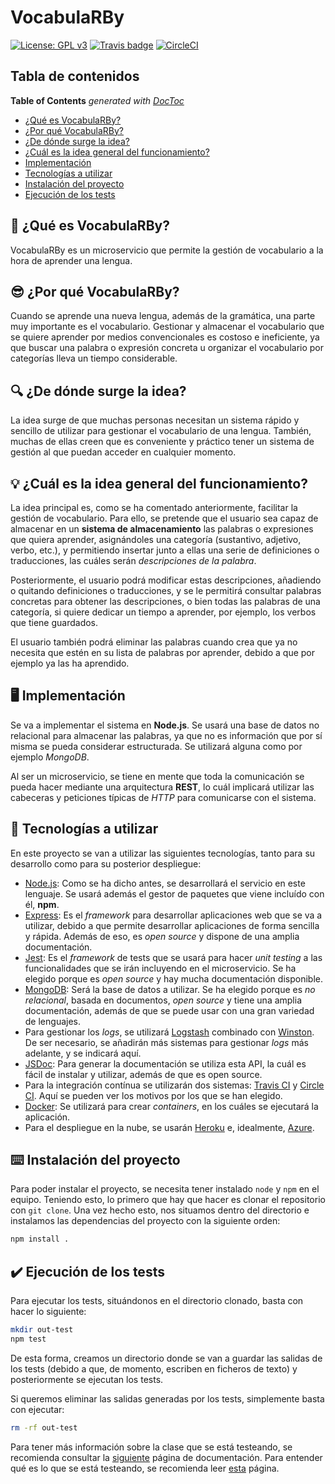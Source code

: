 # VocabulaRBy

[![License: GPL v3](https://img.shields.io/badge/License-GPLv3-blue.svg)](https://www.gnu.org/licenses/gpl-3.0) [![Travis badge](https://travis-ci.org/Vol0kin/VocabulaRBy.svg?branch=master)](https://travis-ci.org/Vol0kin/VocabulaRBy) [![CircleCI](https://circleci.com/gh/Vol0kin/VocabulaRBy.svg?style=svg)](https://circleci.com/gh/Vol0kin/VocabulaRBy)

## Tabla de contenidos

<!-- START doctoc generated TOC please keep comment here to allow auto update -->
<!-- DON'T EDIT THIS SECTION, INSTEAD RE-RUN doctoc TO UPDATE -->
**Table of Contents**  *generated with [DocToc](https://github.com/thlorenz/doctoc)*

- [¿Qué es VocabulaRBy?](#thinking-%C2%BFqu%C3%A9-es-vocabularby)
- [¿Por qué VocabulaRBy?](#sunglasses-%C2%BFpor-qu%C3%A9-vocabularby)
- [¿De dónde surge la idea?](#mag-%C2%BFde-d%C3%B3nde-surge-la-idea)
- [¿Cuál es la idea general del funcionamiento?](#bulb-%C2%BFcu%C3%A1l-es-la-idea-general-del-funcionamiento)
- [Implementación](#desktop_computer-implementaci%C3%B3n)
- [Tecnologías a utilizar](#wrench-tecnolog%C3%ADas-a-utilizar)
- [Instalación del proyecto](#keyboard-instalaci%C3%B3n-del-proyecto)
- [Ejecución de los tests](#heavy_check_mark-ejecuci%C3%B3n-de-los-tests)

<!-- END doctoc generated TOC please keep comment here to allow auto update -->

## :thinking: ¿Qué es VocabulaRBy?

VocabulaRBy es un microservicio que permite la gestión de vocabulario
a la hora de aprender una lengua.

## :sunglasses: ¿Por qué VocabulaRBy?

Cuando se aprende una nueva lengua, además de la gramática, una parte muy importante
es el vocabulario. Gestionar y almacenar el vocabulario que se quiere aprender por medios
convencionales es costoso e ineficiente, ya que buscar una palabra o expresión concreta u
organizar el vocabulario por categorías lleva un tiempo considerable.

## :mag: ¿De dónde surge la idea?

La idea surge de que muchas personas necesitan un sistema rápido y sencillo de utilizar
para gestionar el vocabulario de una lengua. También, muchas de ellas creen que es conveniente
y práctico tener un sistema de gestión al que puedan acceder en cualquier momento.

## :bulb: ¿Cuál es la idea general del funcionamiento?

La idea principal es, como se ha comentado anteriormente, facilitar la gestión de
vocabulario. Para ello, se pretende que el usuario sea capaz de almacenar en un
**sistema de almacenamiento** las palabras o expresiones que quiera aprender, asignándoles
una categoría (sustantivo, adjetivo, verbo, etc.), y permitiendo insertar junto a ellas
una serie de definiciones o traducciones, las cuáles serán *descripciones de la palabra*.

Posteriormente, el usuario podrá modificar estas descripciones, añadiendo o quitando
definiciones o traducciones, y se le permitirá consultar palabras concretas para obtener
las descripciones, o bien todas las palabras de una categoría, si quiere dedicar un tiempo
a aprender, por ejemplo, los verbos que tiene guardados.

El usuario también podrá eliminar las palabras cuando crea que ya no necesita que estén en
su lista de palabras por aprender, debido a que por ejemplo ya las ha aprendido.

## :desktop_computer: Implementación

Se va a implementar el sistema en **Node.js**. Se usará una base de datos no relacional
para almacenar las palabras, ya que no es información que por sí misma se pueda considerar
estructurada. Se utilizará alguna como por ejemplo *MongoDB*.

Al ser un microservicio, se tiene en mente que toda la comunicación se pueda hacer mediante
una arquitectura **REST**, lo cuál implicará utilizar las cabeceras y peticiones típicas de
*HTTP* para comunicarse con el sistema.

## :wrench: Tecnologías a utilizar

En este proyecto se van a utilizar las siguientes tecnologías, tanto para su desarrollo como
para su posterior despliegue:

- [Node.js](https://nodejs.org/en/): Como se ha dicho antes, se desarrollará el servicio en este lenguaje.
Se usará además el gestor de paquetes que viene incluído con él, **npm**.
- [Express](http://expressjs.com/): Es el *framework* para desarrollar aplicaciones web que
se va a utilizar, debido a que permite desarrollar aplicaciones de forma sencilla y rápida.
Además de eso, es *open source* y dispone de una amplia documentación.
- [Jest](https://jestjs.io/): Es el *framework* de tests que se usará para hacer *unit testing*
a las funcionalidades que se irán incluyendo en el microservicio. Se ha elegido porque es
*open source* y hay mucha documentación disponible.
- [MongoDB](https://www.mongodb.com/): Será la base de datos a utilizar. Se ha elegido porque es
*no relacional*, basada en documentos, *open source* y tiene una amplia documentación, además de
que se puede usar con una gran variedad de lenguajes.
- Para gestionar los *logs*, se utilizará [Logstash](https://www.elastic.co/es/products/logstash)
combinado con [Winston](https://www.npmjs.com/package/winston). De ser necesario, se añadirán más
sistemas para gestionar *logs* más adelante, y se indicará aquí.
- [JSDoc](https://www.npmjs.com/package/jsdoc): Para generar la documentación se utiliza esta API,
la cuál es fácil de instalar y utilizar, además de que es open source.
- Para la integración contínua se utilizarán dos sistemas: [Travis CI](https://travis-ci.org/) y
[Circle CI](https://circleci.com/). Aquí se pueden ver los motivos por los que se han elegido.
- [Docker](https://www.docker.com/): Se utilizará para crear *containers*, en los cuáles se ejecutará
la aplicación.
- Para el despliegue en la nube, se usarán [Heroku](https://www.heroku.com/) e, idealmente,
[Azure](https://azure.microsoft.com/es-es/).

## :keyboard: Instalación del proyecto

Para poder instalar el proyecto, se necesita tener instalado `node` y `npm` en el equipo. Teniendo esto,
lo primero que hay que hacer es clonar el repositorio con `git clone`.
Una vez hecho esto, nos situamos dentro del directorio e instalamos las dependencias del proyecto
con la siguiente orden:

```bash
npm install .
```

## :heavy_check_mark: Ejecución de los tests

Para ejecutar los tests, situándonos en el directorio clonado, basta con hacer lo siguiente:

```bash
mkdir out-test
npm test
```

De esta forma, creamos un directorio donde se van a guardar las salidas de los tests (debido a que, de momento,
escriben en ficheros de texto) y posteriormente se ejecutan los tests.

Si queremos eliminar las salidas generadas por los tests, simplemente basta con ejecutar:

```bash
rm -rf out-test
```

Para tener más información sobre la clase que se está testeando, se recomienda consultar la
[siguiente](https://vol0kin.github.io/VocabulaRBy/VocManager.html) página de documentación. Para
entender qué es lo que se está testeando, se recomienda leer [esta]() página.
